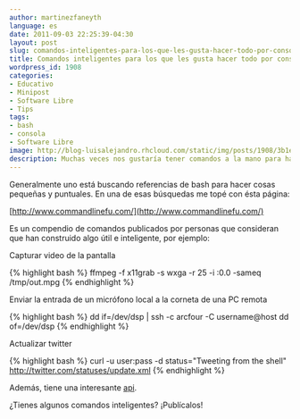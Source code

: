 ```yaml
---
author: martinezfaneyth
language: es
date: 2011-09-03 22:25:39-04:30
layout: post
slug: comandos-inteligentes-para-los-que-les-gusta-hacer-todo-por-consola
title: Comandos inteligentes para los que les gusta hacer todo por consola
wordpress_id: 1908
categories:
- Educativo
- Minipost
- Software Libre
- Tips
tags:
- bash
- consola
- Software Libre
image: http://blog-luisalejandro.rhcloud.com/static/img/posts/1908/3b1e58941a008647bede01ade386a732.jpg
description: Muchas veces nos gustaría tener comandos a la mano para hacer algún tipo de procesamiento de información.
---
```


Generalmente uno está buscando referencias de bash para hacer cosas pequeñas y puntuales. En una de esas búsquedas me topé con ésta página:

[http://www.commandlinefu.com/](http://www.commandlinefu.com/)

Es un compendio de comandos publicados por personas que consideran que han construido algo útil e inteligente, por ejemplo:

Capturar video de la pantalla

{% highlight bash %}
ffmpeg -f x11grab -s wxga -r 25 -i :0.0 -sameq /tmp/out.mpg
{% endhighlight %}

Enviar la entrada de un micrófono local a la corneta de una PC remota

{% highlight bash %}
dd if=/dev/dsp | ssh -c arcfour -C username@host dd of=/dev/dsp
{% endhighlight %}

Actualizar twitter

{% highlight bash %}
curl -u user:pass -d status="Tweeting from the shell" http://twitter.com/statuses/update.xml
{% endhighlight %}

Además, tiene una interesante [api](http://www.commandlinefu.com/site/api).

¿Tienes algunos comandos inteligentes? ¡Publícalos!
